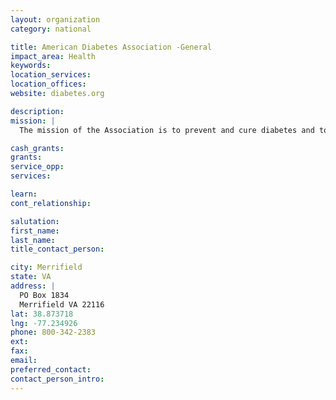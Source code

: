 ```yaml
---
layout: organization
category: national

title: American Diabetes Association -General
impact_area: Health
keywords: 
location_services: 
location_offices: 
website: diabetes.org

description: 
mission: |
  The mission of the Association is to prevent and cure diabetes and to improve the lives of all people affected by diabetes.

cash_grants: 
grants: 
service_opp: 
services: 

learn: 
cont_relationship: 

salutation: 
first_name: 
last_name: 
title_contact_person: 

city: Merrifield
state: VA
address: |
  PO Box 1834  
  Merrifield VA 22116
lat: 38.873718
lng: -77.234926
phone: 800-342-2383
ext: 
fax: 
email: 
preferred_contact: 
contact_person_intro: 
---
```

